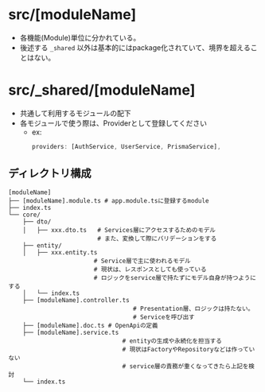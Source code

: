 # src/[moduleName]

- 各機能(Module)単位に分かれている。
- 後述する `_shared` 以外は基本的にはpackage化されていて、境界を超えることはない。

# src/_shared/[moduleName]

- 共通して利用するモジュールの配下
- 各モジュールで使う際は、Providerとして登録してください
  - ex:
    ```ts
    providers: [AuthService, UserService, PrismaService],
     ```

## ディレクトリ構成

```
[moduleName]
├── [moduleName].module.ts # app.module.tsに登録するmodule
├── index.ts
└── core/
    ├── dto/
    │   ├── xxx.dto.ts   # Services層にアクセスするためのモデル
                         # また、変換して際にバリデーションをする
    ├── entity/
    │   ├── xxx.entity.ts
                        # Service層で主に使われるモデル
                        # 現状は、レスポンスとしても使っている
                        # ロジックをservice層で持たずにモデル自身が持つようにする
    │   └── index.ts
    ├── [moduleName].controller.ts
                                   # Presentation層、ロジックは持たない。
                                   # Serviceを呼び出す
    ├── [moduleName].doc.ts # OpenApiの定義
    ├── [moduleName].service.ts
                                # entityの生成や永続化を担当する
                                # 現状はFactoryやRepositoryなどは作っていない
                                # service層の責務が重くなってきたら上記を検討
    └── index.ts
```
